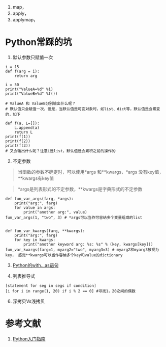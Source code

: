 1. map，
2. apply，
3. applymap，





# Python常踩的坑

1. 默认参数只赋值一次

```
i = 15
def f(arg = i):
    return arg

i = 50
print("ValueA=%d" %i)
print("ValueB=%d" %f())

# ValueA 和 ValueB分别输出什么呢？
# 默认值只会赋值一次，但是，当默认值是可变对象时，如list、dict等，默认值是会累变的，如下

def f(a, L=[]):
    L.append(a)
    return L
print(f(1))
print(f(2))
print(f(3))
# 又会输出什么呢？注意L是list，默认值是会累积之前的操作的
```

2. 不定参数

> 当函数的参数不确定时，可以使用*args 和**kwargs，*args 没有key值，**kwargs有key值

> *args是列表形式的不定参数，**kwargs是字典形式的不定参数

```
def fun_var_args(farg, *args):  
    print("arg:", farg)
    for value in args:  
        print("another arg:", value)
fun_var_args(1, "two", 3) # *args可以当作可容纳多个变量组成的list  


def fun_var_kwargs(farg, **kwargs):  
    print("arg:", farg)
    for key in kwargs:  
        print("another keyword arg: %s: %s" % (key, kwargs[key])) 
fun_var_kwargs(farg=1, myarg2="two", myarg3=3) # myarg2和myarg3被视为key， 感觉**kwargs可以当作容纳多个key和value的dictionary 
```

3. [Python的with...as语句](http://zhoutall.com/archives/325)

5. 列表推导式

```
[statement for seg in segs if condition]
[i for i in range(1, 20) if i % 2 == 0] #寻找1，20之间的偶数
```

6. 深拷贝Vs浅拷贝


# 参考文献
1. [Python入门指南](http://www.pythondoc.com/pythontutorial27/index.html)